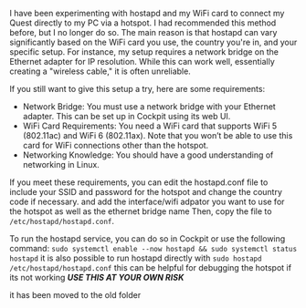I have been experimenting with hostapd and my WiFi card to connect my Quest directly to my PC via a hotspot. I had recommended this method before, but I no longer do so. The main reason is that hostapd can vary significantly based on the WiFi card you use, the country you're in, and your specific setup. For instance, my setup requires a network bridge on the Ethernet adapter for IP resolution. While this can work well, essentially creating a "wireless cable," it is often unreliable.

If you still want to give this setup a try, here are some requirements:

   * Network Bridge: You must use a network bridge with your Ethernet adapter. This can be set up in Cockpit using its web UI.
   * WiFi Card Requirements: You need a WiFi card that supports WiFi 5 (802.11ac) and WiFi 6 (802.11ax). Note that you won’t be able to use this card for WiFi connections other than the hotspot.
   * Networking Knowledge: You should have a good understanding of networking in Linux.

If you meet these requirements, you can edit the hostapd.conf file to include your SSID and password for the hotspot and change the country code if necessary. and add the interface/wifi adpator you want to use for the hotspot as well as the ethernet bridge name Then, copy the file to `/etc/hostapd/hostapd.conf`.

To run the hostapd service, you can do so in Cockpit or use the following command:
`sudo systemctl enable --now hostapd && sudo systemctl status hostapd`
it is also possible to run hostapd directly with `sudo hostapd /etc/hostapd/hostapd.conf`
this can be helpful for debugging the hotspot if its not working
***USE THIS AT YOUR OWN RISK***

it has been moved to the old folder
